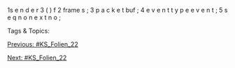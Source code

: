 1s e n d e r 3 ( ) f
2 frame s ;
3 p a c k e t buf ;
4 e v e n t t y p e e v e n t ;
5 s e q n o n e x t n o ;

   Tags & Topics:
   

[Previous: #KS_Folien_22](KS_Folien_22.md)

[Next: #KS_Folien_22](KS_Folien_22.md)